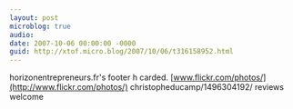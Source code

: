 ```yaml
---
layout: post
microblog: true
audio: 
date: 2007-10-06 00:00:00 -0000
guid: http://xtof.micro.blog/2007/10/06/t316158952.html
---
```

horizonentrepreneurs.fr's footer h carded. [www.flickr.com/photos/](http://www.flickr.com/photos/) christopheducamp/1496304192/ reviews welcome
